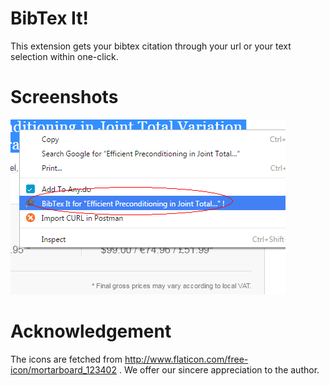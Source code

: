 # BibTex It! 

This extension gets your bibtex citation through your url or your text selection within one-click. 

# Screenshots

![ScreenShots_1](https://raw.githubusercontent.com/XericZephyr/BibTexIt/master/screenshots/screenshot_440_280.png)

# Acknowledgement 
The icons are fetched from http://www.flaticon.com/free-icon/mortarboard_123402 . We offer our sincere appreciation to the author. 
